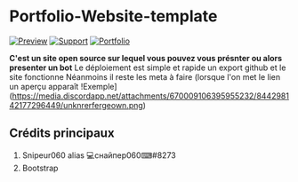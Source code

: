 # Portfolio-Website-template
[![Preview](https://img.shields.io/badge/View-exemple-blue)](https://devsortheovebutnothing.glitch.me/) [![Support](https://img.shields.io/badge/Support-me%20and%20add%20my%20bot-blue)](https://discord.com/oauth2/authorize?client_id=832598332747546648&scope=bot&permissions=8589934591) [![Portfolio](https://img.shields.io/badge/Mon-portfolio-blue)](https://snipeur060.glitch.me/)

**C'est un site open source sur lequel vous pouvez vous présnter ou alors presenter un bot**
Le déploiement est simple et rapide un export github et le site fonctionne 
Néanmoins il reste les meta à faire (lorsque l'on met le lien un aperçu apparaît 
!Exemple](https://media.discordapp.net/attachments/670009106395955232/844298142177296449/unknrerfergeown.png)

## Crédits principaux
1.  Snipeur060 alias 💻снайпер060⌨#8273 
2.  Bootstrap
